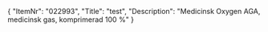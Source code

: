{
  "ItemNr": "022993",
  "Title": "test",
  "Description": "Medicinsk Oxygen AGA, medicinsk gas, komprimerad 100 %"
}